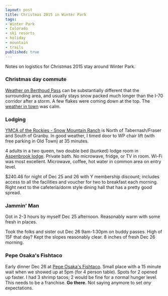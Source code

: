 ```yaml
---
layout: post
title: Christmas 2015 in Winter Park
tags:
- Winter Park
- Colorado
- ski resorts
- holiday
- mountain
- trails
published: true
---
```

Notes on logistics for Christmas 2015 stay around Winter Park.

### Christmas day commute
[Weather on Berthoud Pass](http://forecast.weather.gov/MapClick.php?lat=39.7983&lon=-105.7778)
can be substantially different that the surrounding area, and usually stays snow packed much longer
than the I-70 corridor after a storm. A few flakes were coming down at the top. The
[weather in town](http://forecast.weather.gov/MapClick.php?lat=39.8915168&lon=-105.7610177)
was calm.

### Lodging
[YMCA of the Rockies - Snow Mountain Ranch](https://www.google.com/maps/place/YMCA+of+the+Rockies+-+Snow+Mountain+Ranch/@39.9923118,-105.9962052,12z/)
is North of Tabernash/Fraser and South of Granby.
In good weather, I timed door to WP chair lift (with free parking in Old Town) at 35 minutes.

4 adults in a two queen, two double bed (bunked) lodge room in [Aspenbrook lodge](http://snowmountainranch.org/lodging/).
Private bath. No microwave, fridge, or TV in room. Wi-Fi was most excellent.
Microwave, coffee, hot water in common area on entry level.

$240.46 for night of Dec 25 and 26 with Y membership discount; includes access to all the facilities and
voucher for two to breakfast each morning.
Right next to the cafeteria/dorm style dining hall that has a pretty good spread.

### Jammin' Man
Got in 2-3 hours by myself Dec 25 afternoon. Reasonably warm with some fresh in places.

Took the folks and sister out Dec 26 9am-1:30pm on buddy passes. High of 15F that day?
Kept the slopes reasonably clear. 8 inches of fresh Dec 26 morning.

### Pepe Osaka's Fishtaco
Early dinner Dec 26 at [Pepe Osaka's Fishtaco](http://www.yelp.com/biz/pepe-osakas-fishtaco-winter-park).
Small place with a 15 minute wait when we showed up at 5pm (for 4 person table). Spots for 2 opened up faster.
I had 3 shrimp tacos; 2 would be fine for a normal hunger level.
This needs to be a franchise. __Go there.__ Not saying anymore to set _any_ expectations.
